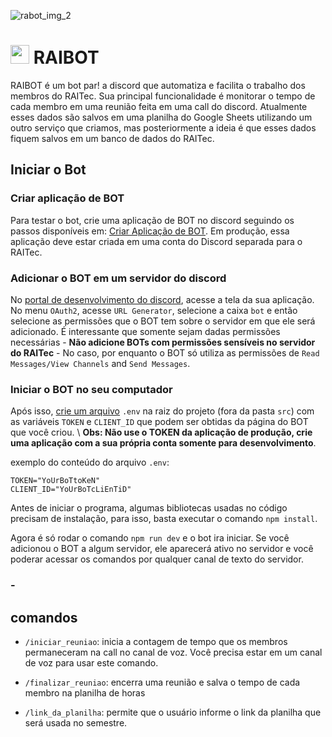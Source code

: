![rabot_img_2](https://github.com/ismaellimarocha23/raibot/assets/39030764/13461ef5-38b0-40a7-8ceb-49af212421f9)

# <img src="https://github.com/ismaellimarocha23/raibot/assets/39030764/389a6690-1c26-4483-97b9-aefa56a41943" width="30"> RAIBOT

RAIBOT é um bot par!
a discord que automatiza e facilita o trabalho dos membros do RAITec. Sua principal funcionalidade é monitorar o tempo de cada membro em uma reunião feita em uma call do discord. Atualmente esses dados são salvos em uma planilha do Google Sheets utilizando um outro serviço que criamos, mas posteriormente a ideia é que esses dados fiquem salvos em um banco de dados do RAITec.

## Iniciar o Bot
### Criar aplicação de BOT
Para testar o bot, crie uma aplicação de BOT no discord seguindo os passos disponíveis em: [Criar Aplicação de BOT](https://discordjs.guide/preparations/setting-up-a-bot-application.html#creating-your-bot). Em produção, essa aplicação deve estar criada em uma conta do Discord separada para o RAITec.

### Adicionar o BOT em um servidor do discord
No [portal de desenvolvimento do discord](https://discord.com/developers/applications), acesse a tela da sua aplicação. No menu `OAuth2`, acesse `URL Generator`, selecione a caixa `bot` e então selecione as permissões que o BOT tem sobre o servidor em que ele será adicionado. É interessante que somente sejam dadas permissões necessárias - **Não adicione BOTs com permissões sensíveis no servidor do RAITec** - No caso, por enquanto o BOT só utiliza as permissões de `Read Messages/View Channels` and `Send Messages`.

### Iniciar o BOT no seu computador
Após isso, [crie um arquivo](https://discordjs.guide/creating-your-bot/#using-dotenv) `.env` na raiz do projeto (fora da pasta `src`) com as variáveis `TOKEN` e `CLIENT_ID` que podem ser obtidas da página do BOT que você criou. \\
**Obs: Não use o TOKEN da aplicação de produção, crie uma aplicação com a sua própria conta somente para desenvolvimento**.

exemplo do conteúdo do arquivo `.env`:

```
TOKEN="YoUrBoTtoKeN"
CLIENT_ID="YoUrBoTcLiEnTiD"
```
Antes de iniciar o programa, algumas bibliotecas usadas no código precisam de instalação, para isso, basta executar o comando `npm install`.

Agora é só rodar o comando `npm run dev` e o bot ira iniciar. Se você adicionou o BOT a algum servidor, ele aparecerá ativo no servidor e você poderar acessar os comandos por qualquer canal de texto do servidor.

### - 
## comandos

-   `/iniciar_reuniao`: inicia a contagem de tempo que os membros permaneceram na call no canal de voz. Você precisa estar em um canal de voz para usar este comando.

-   `/finalizar_reuniao`: encerra uma reunião e salva o tempo de cada membro na planilha de horas

-   `/link_da_planilha`: permite que o usuário informe o link da planilha que será usada no semestre.
